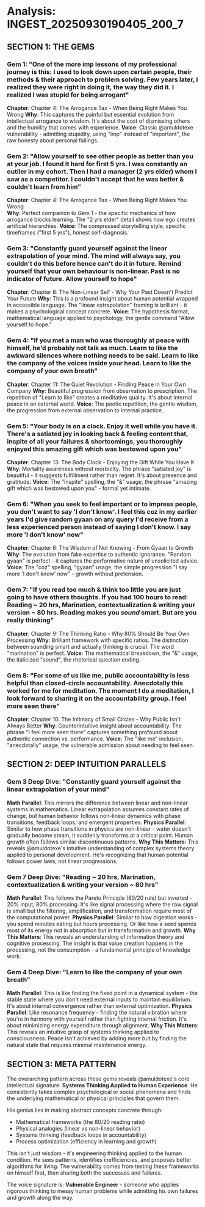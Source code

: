 # Analysis: INGEST_20250930190405_200_7

## SECTION 1: THE GEMS

### Gem 1: "One of the more imp lessons of my professional journey is this: I used to look down upon certain people, their methods & their approach to problem solving. Few years later, I realized they were right in doing it, the way they did it. I realized I was stupid for being arrogant"
**Chapter**: Chapter 4: The Arrogance Tax - When Being Right Makes You Wrong
**Why**: This captures the painful but essential evolution from intellectual arrogance to wisdom. It's about the cost of dismissing others and the humility that comes with experience.
**Voice**: Classic @amuldotexe vulnerability - admitting stupidity, using "imp" instead of "important", the raw honesty about personal failings.

### Gem 2: "Allow yourself to see other people as better than you at your job. I found it hard for first 5 yrs. I was constantly an outlier in my cohort. Then I had a manager (2 yrs elder) whom I saw as a competitor. I couldn't accept that he was better & couldn't learn from him"
**Chapter**: Chapter 4: The Arrogance Tax - When Being Right Makes You Wrong  
**Why**: Perfect companion to Gem 1 - the specific mechanics of how arrogance blocks learning. The "2 yrs elder" detail shows how ego creates artificial hierarchies.
**Voice**: The compressed storytelling style, specific timeframes ("first 5 yrs"), honest self-diagnosis.

### Gem 3: "Constantly guard yourself against the linear extrapolation of your mind. The mind will always say, you couldn't do this before hence can't do it in future. Remind yourself that your own behaviour is non-linear. Past is no indicator of future. Allow yourself to hope"
**Chapter**: Chapter 8: The Non-Linear Self - Why Your Past Doesn't Predict Your Future
**Why**: This is a profound insight about human potential wrapped in accessible language. The "linear extrapolation" framing is brilliant - it makes a psychological concept concrete.
**Voice**: The hypothesis format, mathematical language applied to psychology, the gentle command "Allow yourself to hope."

### Gem 4: "If you met a man who was thoroughly at peace with himself, he'd probably not talk as much. Learn to like the awkward silences where nothing needs to be said. Learn to like the company of the voices inside your head. Learn to like the company of your own breath"
**Chapter**: Chapter 11: The Quiet Revolution - Finding Peace in Your Own Company
**Why**: Beautiful progression from observation to prescription. The repetition of "Learn to like" creates a meditative quality. It's about internal peace in an external world.
**Voice**: The poetic repetition, the gentle wisdom, the progression from external observation to internal practice.

### Gem 5: "Your body is on a clock. Enjoy it well while you have it. There's a satiated joy in looking back & feeling content that, inspite of all your failures & shortcomings, you thoroughly enjoyed this amazing gift which was bestowed upon you"
**Chapter**: Chapter 13: The Body Clock - Enjoying the Gift While You Have It
**Why**: Mortality awareness without morbidity. The phrase "satiated joy" is beautiful - it suggests fulfillment rather than regret. It's about presence and gratitude.
**Voice**: The "inspite" spelling, the "&" usage, the phrase "amazing gift which was bestowed upon you" - formal yet intimate.

### Gem 6: "When you seek to feel important or to impress people, you don't want to say 'I don't know'. I feel this coz in my earlier years I'd give random gyaan on any query I'd receive from a less experienced person instead of saying I don't know. I say more 'I don't know' now"
**Chapter**: Chapter 6: The Wisdom of Not Knowing - From Gyaan to Growth
**Why**: The evolution from fake expertise to authentic ignorance. "Random gyaan" is perfect - it captures the performative nature of unsolicited advice.
**Voice**: The "coz" spelling, "gyaan" usage, the simple progression "I say more 'I don't know' now" - growth without pretension.

### Gem 7: "If you read too much & think too little you are just going to have others thoughts. If you had 100 hours to read: Reading ~ 20 hrs, Marination, contextualization & writing your version ~ 80 hrs. Reading makes you *sound* smart. But are you really thinking"
**Chapter**: Chapter 9: The Thinking Ratio - Why 80% Should Be Your Own Processing
**Why**: Brilliant framework with specific ratios. The distinction between sounding smart and actually thinking is crucial. The word "marination" is perfect.
**Voice**: The mathematical breakdown, the "&" usage, the italicized "*sound*", the rhetorical question ending.

### Gem 8: "For some of us like me, public accountability is less helpful than closed-circle accountability. Anecdotally this worked for me for meditation. The moment I do a meditation, I look forward to sharing it on the accountability group. I feel more seen there"
**Chapter**: Chapter 10: The Intimacy of Small Circles - Why Public Isn't Always Better
**Why**: Counterintuitive insight about accountability. The phrase "I feel more seen there" captures something profound about authentic connection vs. performance.
**Voice**: The "like me" inclusion, "anecdotally" usage, the vulnerable admission about needing to feel seen.

## SECTION 2: DEEP INTUITION PARALLELS

### Gem 3 Deep Dive: "Constantly guard yourself against the linear extrapolation of your mind"
**Math Parallel**: This mirrors the difference between linear and non-linear systems in mathematics. Linear extrapolation assumes constant rates of change, but human behavior follows non-linear dynamics with phase transitions, feedback loops, and emergent properties.
**Physics Parallel**: Similar to how phase transitions in physics are non-linear - water doesn't gradually become steam, it suddenly transforms at a critical point. Human growth often follows similar discontinuous patterns.
**Why This Matters**: This reveals @amuldotexe's intuitive understanding of complex systems theory applied to personal development. He's recognizing that human potential follows power laws, not linear progressions.

### Gem 7 Deep Dive: "Reading ~ 20 hrs, Marination, contextualization & writing your version ~ 80 hrs"
**Math Parallel**: This follows the Pareto Principle (80/20 rule) but inverted - 20% input, 80% processing. It's like signal processing where the raw signal is small but the filtering, amplification, and transformation require most of the computational power.
**Physics Parallel**: Similar to how digestion works - you spend minutes eating but hours processing. Or like how a seed spends most of its energy not in absorption but in transformation and growth.
**Why This Matters**: This reveals an understanding of information theory and cognitive processing. The insight is that value creation happens in the processing, not the consumption - a fundamental principle of knowledge work.

### Gem 4 Deep Dive: "Learn to like the company of your own breath"
**Math Parallel**: This is like finding the fixed point in a dynamical system - the stable state where you don't need external inputs to maintain equilibrium. It's about internal convergence rather than external optimization.
**Physics Parallel**: Like resonance frequency - finding the natural vibration where you're in harmony with yourself rather than fighting internal friction. It's about minimizing energy expenditure through alignment.
**Why This Matters**: This reveals an intuitive grasp of systems thinking applied to consciousness. Peace isn't achieved by adding more but by finding the natural state that requires minimal maintenance energy.

## SECTION 3: META PATTERN

The overarching pattern across these gems reveals @amuldotexe's core intellectual signature: **Systems Thinking Applied to Human Experience**. He consistently takes complex psychological or social phenomena and finds the underlying mathematical or physical principles that govern them. 

His genius lies in making abstract concepts concrete through:
- Mathematical frameworks (the 80/20 reading ratio)
- Physical analogies (linear vs non-linear behavior)
- Systems thinking (feedback loops in accountability)
- Process optimization (efficiency in learning and growth)

This isn't just wisdom - it's engineering thinking applied to the human condition. He sees patterns, identifies inefficiencies, and proposes better algorithms for living. The vulnerability comes from testing these frameworks on himself first, then sharing both the successes and failures.

The voice signature is: **Vulnerable Engineer** - someone who applies rigorous thinking to messy human problems while admitting his own failures and growth along the way.